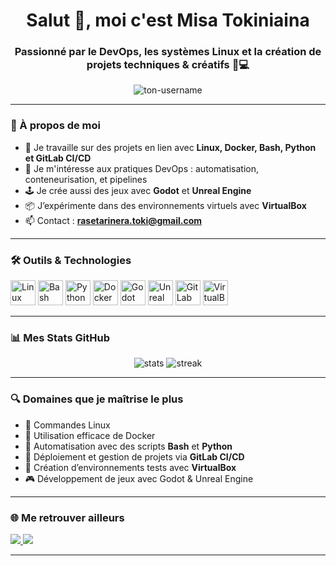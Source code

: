 <h1 align="center">Salut 👋, moi c'est Misa Tokiniaina</h1>
<h3 align="center">Passionné par le DevOps, les systèmes Linux et la création de projets techniques & créatifs 🧠💻</h3>

<p align="center">
  <img src="https://komarev.com/ghpvc/?username=ton-username&label=Profile%20views&color=0e75b6&style=flat" alt="ton-username" />
</p>

---

### 🚀 À propos de moi

- 🔧 Je travaille sur des projets en lien avec **Linux, Docker, Bash, Python et GitLab CI/CD**
- 🔁 Je m'intéresse aux pratiques DevOps : automatisation, conteneurisation, et pipelines
- 🕹️ Je crée aussi des jeux avec **Godot** et **Unreal Engine**
- 📦 J’expérimente dans des environnements virtuels avec **VirtualBox**
- 📫 Contact : **rasetarinera.toki@gmail.com**

---

### 🛠️ Outils & Technologies

<p align="left">
  <img src="https://cdn.jsdelivr.net/gh/devicons/devicon/icons/linux/linux-original.svg" height="40" alt="Linux"/>
  <img src="https://cdn.jsdelivr.net/gh/devicons/devicon/icons/bash/bash-original.svg" height="40" alt="Bash"/>
  <img src="https://cdn.jsdelivr.net/gh/devicons/devicon/icons/python/python-original.svg" height="40" alt="Python"/>
  <img src="https://cdn.jsdelivr.net/gh/devicons/devicon/icons/docker/docker-original.svg" height="40" alt="Docker"/>
  <img src="https://cdn.jsdelivr.net/gh/devicons/devicon/icons/godot/godot-original.svg" height="40" alt="Godot"/>
  <img src="https://cdn.jsdelivr.net/gh/devicons/devicon/icons/unrealengine/unrealengine-original.svg" height="40" alt="Unreal Engine"/>
  <img src="https://cdn.jsdelivr.net/gh/devicons/devicon/icons/gitlab/gitlab-original.svg" height="40" alt="GitLab"/>
  <img src="https://img.icons8.com/color/48/000000/virtualbox.png" height="40" alt="VirtualBox"/>
</p>

---

### 📊 Mes Stats GitHub

<p align="center">
  <img src="https://github-readme-stats.vercel.app/api?username=ton-username&show_icons=true&theme=tokyonight&custom_title=Mes+Stats+GitHub" alt="stats" />
  <img src="https://github-readme-streak-stats.herokuapp.com/?user=ton-username&theme=tokyonight" alt="streak" />
</p>

---

### 🔍 Domaines que je maîtrise le plus

- 🐧 Commandes Linux 
- 🐳 Utilisation efficace de Docker
- 📜 Automatisation avec des scripts **Bash** et **Python**
- 🔁 Déploiement et gestion de projets via **GitLab CI/CD**
- 🧪 Création d’environnements tests avec **VirtualBox**
- 🎮 Développement de jeux avec Godot & Unreal Engine

---

### 🌐 Me retrouver ailleurs

<p>
  <a href="mailto:rasetarinera.toki@gmail.com">
    <img src="https://img.shields.io/badge/-Gmail-D14836?style=for-the-badge&logo=gmail&logoColor=white" />
  </a>
  <a href="https://www.facebook.com/BarsonTokiniaina" target="_blank">
    <img src="https://img.shields.io/badge/-Facebook-1877F2?style=for-the-badge&logo=facebook&logoColor=white" />
  </a>
</p>



---

<!--
✨ Ce README évoluera au fil de mes projets. Reste à l'écoute !
-->

